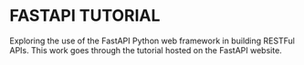 # FASTAPI TUTORIAL
Exploring the use of the FastAPI Python web framework in building RESTFul APIs.
This work goes through the tutorial hosted on the FastAPI website.
